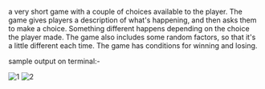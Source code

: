 a very short game with a couple of choices available to the player.
The game gives players a description of what's happening, and then asks them to make a choice.
Something different happens depending on the choice the player made.
The game also includes some random factors, so that it's a little different each time.
The game has conditions for winning and losing.


sample output on terminal:-

![1](https://user-images.githubusercontent.com/108840915/186034592-25f27a22-d849-4429-aed0-2ed25153a628.PNG)
![2](https://user-images.githubusercontent.com/108840915/186034984-956039a0-29e1-4662-b0a7-d148fe07e323.PNG)


